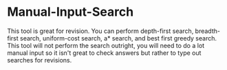 # Manual-Input-Search

 This tool is great for revision. You can perform depth-first search, breadth-first search, uniform-cost search, a* search, and best first greedy search. This tool will not perform the search outright, you will need to do a lot manual input so it isn't great to check answers but rather to type out searches for revisions.
